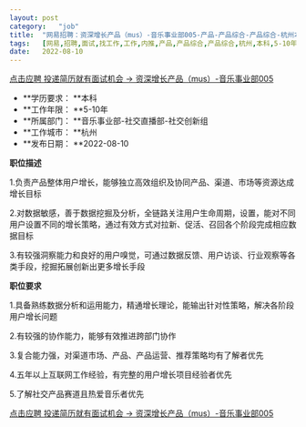 ```yaml
---
layout:	post
category:	"job"
title:	"网易招聘：资深增长产品（mus）-音乐事业部005-产品-产品综合-产品综合-杭州本科5-10年"
tags:	[网易,招聘,面试,找工作,工作,内推,产品,产品综合,产品综合,杭州,本科,5-10年]
date:	2022-08-10
---
```


[点击应聘 投递简历就有面试机会 ->  资深增长产品（mus）-音乐事业部005](http://mobile.bole.netease.com/bole/boleDetail?id=37554&employeeId=346f03c3cda5f04c&key=all)



- **学历要求： **本科
- **工作年限： **5-10年
- **所属部门： **音乐事业部-社交直播部-社交创新组
- **工作城市： **杭州
- **发布日期： **2022-08-10



**职位描述**

1.负责产品整体用户增长，能够独立高效组织及协同产品、渠道、市场等资源达成增长目标

2.对数据敏感，善于数据挖掘及分析，全链路关注用户生命周期，设置，能对不同用户设置不同的增长策略，通过有效方式对拉新、促活、召回各个阶段完成相应数据目标

3.有较强洞察能力和良好的用户嗅觉，可通过数据反馈、用户访谈、行业观察等各类手段，挖掘拓展创新出更多增长手段



**职位要求**

1.具备熟练数据分析和运用能力，精通增长理论，能输出针对性策略，解决各阶段用户增长问题

2.有较强的协作能力，能够有效推进跨部门协作

3.复合能力强，对渠道市场、产品、产品运营、推荐策略均有了解者优先

4.五年以上互联网工作经验，有完整的用户增长项目经验者优先

5.了解社交产品赛道且热爱音乐者优先



[点击应聘 投递简历就有面试机会 ->  资深增长产品（mus）-音乐事业部005](http://mobile.bole.netease.com/bole/boleDetail?id=37554&employeeId=346f03c3cda5f04c&key=all)